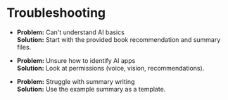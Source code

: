 # Troubleshooting

- **Problem:** Can't understand AI basics  
  **Solution:** Start with the provided book recommendation and summary files.

- **Problem:** Unsure how to identify AI apps  
  **Solution:** Look at permissions (voice, vision, recommendations).

- **Problem:** Struggle with summary writing  
  **Solution:** Use the example summary as a template.

